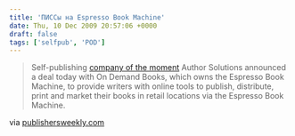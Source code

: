 ```yaml
---
title: 'ПИССы на Espresso Book Machine'
date: Thu, 10 Dec 2009 20:57:06 +0000
draft: false
tags: ['selfpub', 'POD']
---
```


> Self-publishing [company of the moment](http://www.publishersweekly.com/article/CA6707474.html) Author Solutions announced a deal today with On Demand Books, which owns the Espresso Book Machine, to provide writers with online tools to publish, distribute, print and market their books in retail locations via the Espresso Book Machine.

via [publishersweekly.com](http://www.publishersweekly.com/article/CA6711069.html?rssid=192)
